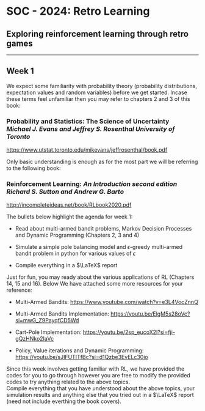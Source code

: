 # **SOC - 2024: Retro Learning**
## Exploring reinforcement learning through retro games
---

## **Week 1**

We expect some familiarity with probability theory (probability distributions, expectation values and random variables) before we get started. Incase these terms feel unfamiliar then you may refer to chapters 2 and 3 of this book: 

### **Probability and Statistics: The Science of Uncertainty**<br> <i>Michael J. Evans and Jeffrey S. Rosenthal University of Toronto</i>

https://www.utstat.toronto.edu/mikevans/jeffrosenthal/book.pdf

Only basic understanding is enough as for the most part we will be referring to the following book:

### **Reinforcement Learning**: <i>An Introduction second edition<br>Richard S. Sutton and Andrew G. Barto</i>

http://incompleteideas.net/book/RLbook2020.pdf

The bullets below highlight the agenda for week 1:
* Read about multi-armed bandit problems, Markov Decision Processes and Dynamic Programming (Chapters 2, 3 and 4) 

* Simulate a simple pole balancing model and $\epsilon$-greedy multi-armed bandit problem in python for various values of $\epsilon$

* Compile everything in a $\LaTeX$ report

Just for fun, you may ready about the various applications of RL (Chapters 14, 15 and 16). Below We have attached some more resources for your reference:

* Multi-Armed Bandits: https://www.youtube.com/watch?v=e3L4VocZnnQ

* Multi-Armed Bandits Implementation: https://youtu.be/ElgM5s28oVc?si=mwG_Z9PayqfCD5Wd

* Cart-Pole Implementation: https://youtu.be/2sp_eucoX2I?si=fji-gQzHNko2IaVc

* Policy, Value iterations and Dynamic Programming: https://youtu.be/sJIFUTITfBc?si=d1Qzbe3EvELc30io

Since this week involves getting familiar with RL, we have provided the codes for you to go through however you are free to modify the provided codes to try anything related to the above topics.
<br>
Compile everything that you have understood about the above topics, your simulation results and anything else that you tried out in a $\LaTeX$ report (need not include everthing the book covers).
